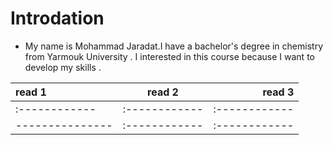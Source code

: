 # Introdation
- My name is Mohammad Jaradat.I have a bachelor's degree in chemistry from Yarmouk University . I interested in this course because I want to develop my skills . 


| read 1      | read 2     | read 3     
| :------------- | :----------: | -----------: | 
|  :------------ | :------------| :------------| 
| --------------- | :------------| :------------| 
